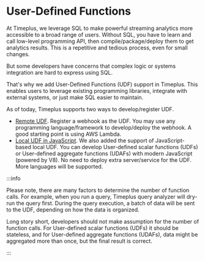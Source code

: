 # User-Defined Functions

At Timeplus, we leverage SQL to make powerful streaming analytics more accessible to a broad range of users. Without SQL, you have to learn and call low-level programming API, then compile/package/deploy them to get analytics results. This is a repetitive and tedious process, even for small changes.

But some developers have concerns that complex logic or systems integration are hard to express using SQL.

That's why we add User-Defined Functions (UDF) support in Timeplus. This enables users to leverage existing programming libraries, integrate with external systems, or just make SQL easier to maintain.

As of today, Timeplus supports two ways to develop/register UDF.

* [Remote UDF](/remote-udf). Register a webhook as the UDF. You may use any programming language/framework to develop/deploy the webhook. A good starting point is using AWS Lambda.
* [Local UDF in JavaScript](/js-udf). We also added the support of JavaScript-based local UDF. You can develop User-defined scalar functions (UDFs) or User-defined aggregate functions (UDAFs) with modern JavaScript (powered by V8). No need to deploy extra server/service for the UDF. More languages will be supported.



:::info

Please note, there are many factors to determine the number of function calls. For example, when you run a query, Timeplus query analyzer will dry-run the query first. During the query execution, a batch of data will be sent to the UDF, depending on how the data is organized.

Long story short, developers should not make assumption for the number of function calls. For User-defined scalar functions (UDFs) it should be stateless, and for User-defined aggregate functions (UDAFs), data might be aggregated more than once, but the final result is correct.

:::
